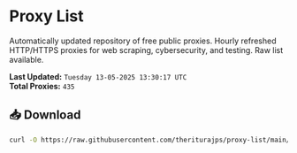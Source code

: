 # Proxy List

Automatically updated repository of free public proxies. Hourly refreshed HTTP/HTTPS proxies for web scraping, cybersecurity, and testing. Raw list available.

**Last Updated:** `Tuesday 13-05-2025 13:30:17 UTC`  
**Total Proxies:** `435`

## 📥 Download
```bash
curl -O https://raw.githubusercontent.com/theriturajps/proxy-list/main/proxies.txt
